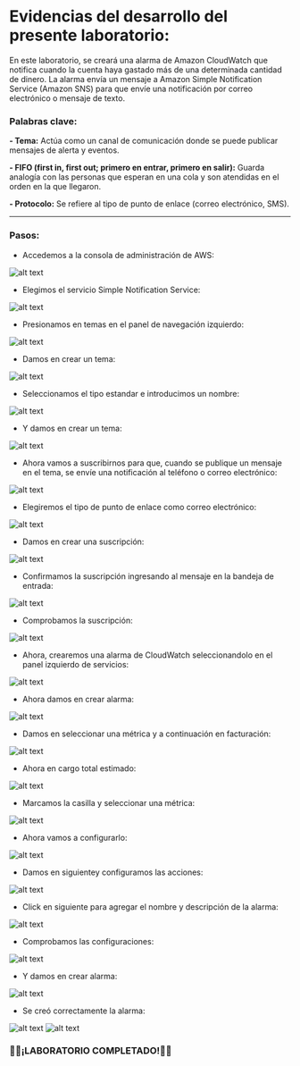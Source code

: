 # Evidencias del desarrollo del presente laboratorio:

En este laboratorio, se creará una alarma de Amazon CloudWatch que notifica cuando la cuenta haya gastado más de una determinada cantidad de dinero. La alarma envía un mensaje a Amazon Simple Notification Service (Amazon SNS) para que envíe una notificación por correo electrónico o mensaje de texto.

### **Palabras clave:**

**- Tema:** Actúa como un canal de comunicación donde se puede publicar mensajes de alerta y eventos.

**- FIFO (first in, first out; primero en entrar, primero en salir):** Guarda analogía con las personas que esperan en una cola y son atendidas en el orden en la que llegaron.

**- Protocolo:** Se refiere al tipo de punto de enlace (correo electrónico, SMS).

---
### **Pasos:**
+ Accedemos a la consola de administración de AWS:

![alt text](image.png)

+ Elegimos el servicio Simple Notification Service:

![alt text](image-1.png)

+ Presionamos en temas en el panel de navegación izquierdo:

![alt text](image-2.png)

+ Damos en crear un tema:

![alt text](image-3.png)

+ Seleccionamos el tipo estandar e introducimos un nombre:

![alt text](image-4.png)

+ Y damos en crear un tema:

![alt text](image-5.png)

+ Ahora vamos a suscribirnos para que, cuando se publique un mensaje en el tema, se envíe una notificación al teléfono o correo electrónico:

![alt text](image-6.png)

+ Elegiremos el tipo de punto de enlace como correo electrónico:

![alt text](image-7.png)

+ Damos en crear una suscripción:

![alt text](image-8.png)

+ Confirmamos la suscripción ingresando al mensaje en la bandeja de entrada:

![alt text](image-9.png)

+ Comprobamos la suscripción:

![alt text](image-10.png)

+ Ahora, crearemos una alarma de CloudWatch seleccionandolo en el panel izquierdo de servicios:

![alt text](image-11.png)

+ Ahora damos en crear alarma:

![alt text](image-12.png)

+ Damos en seleccionar una métrica y a continuación en facturación:

![alt text](image-13.png)

+ Ahora en cargo total estimado:

![alt text](image-14.png)

+ Marcamos la casilla y seleccionar una métrica:

![alt text](image-15.png)

+ Ahora vamos a configurarlo:

![alt text](image-16.png)

+ Damos en siguientey configuramos las acciones:

![alt text](image-17.png)

+ Click en siguiente para agregar el nombre y descripción de la alarma:

![alt text](image-18.png)

+ Comprobamos las configuraciones:

![alt text](image-19.png)

+ Y damos en crear alarma:

![alt text](image-20.png)

+ Se creó correctamente la alarma:

![alt text](image-21.png)
![alt text](image-22.png)

### 🧑‍💻¡LABORATORIO COMPLETADO!🧑‍💻